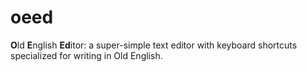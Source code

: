 # oeed

**O**ld **E**nglish **Ed**itor: a super-simple text editor with keyboard shortcuts specialized for writing in Old English.
